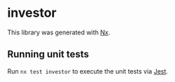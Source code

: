 # investor

This library was generated with [Nx](https://nx.dev).

## Running unit tests

Run `nx test investor` to execute the unit tests via [Jest](https://jestjs.io).
